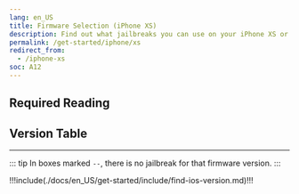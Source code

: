 ```yaml
---
lang: en_US
title: Firmware Selection (iPhone XS)
description: Find out what jailbreaks you can use on your iPhone XS or iPhone XS Max
permalink: /get-started/iphone/xs
redirect_from:
  - /iphone-xs
soc: A12
---
```


## Required Reading

<readingTable minVer="12.0" maxVer="12.1.2"/>

## Version Table

<versionTable soc="A12" minVer="12"/>

---

::: tip
In boxes marked `--`, there is no jailbreak for that firmware version.
:::

!!!include(./docs/en_US/get-started/include/find-ios-version.md)!!!